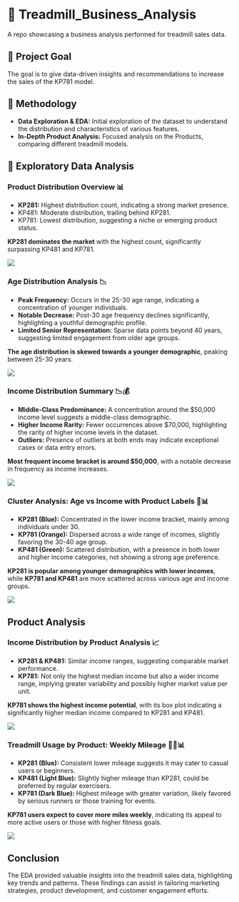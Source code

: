 # 🏃 Treadmill_Business_Analysis
A repo showcasing a business analysis performed for treadmill sales data.

## 🔎 Project Goal

The goal is to give data-driven insights and recommendations to increase the sales of the KP781 model.

## 📝 Methodology

- **Data Exploration & EDA:** Initial exploration of the dataset to understand the distribution and characteristics of various features.
- **In-Depth Product Analysis:** Focused analysis on the Products, comparing different treadmill models.

## 👀 Exploratory Data Analysis

### Product Distribution Overview 📊

- **KP281:** Highest distribution count, indicating a strong market presence.
- KP481: Moderate distribution, trailing behind KP281.
- KP781: Lowest distribution, suggesting a niche or emerging product status.

**KP281 dominates the market** with the highest count, significantly surpassing KP481 and KP781.

![](images/product_popularity.png)

### Age Distribution Analysis 📉

- **Peak Frequency:** Occurs in the 25-30 age range, indicating a concentration of younger individuals.
- **Notable Decrease:** Post-30 age frequency declines significantly, highlighting a youthful demographic profile.
- **Limited Senior Representation:** Sparse data points beyond 40 years, suggesting limited engagement from older age groups.

**The age distribution is skewed towards a younger demographic**, peaking between 25-30 years.

![](images/age_dist.png)

### Income Distribution Summary 📉💰

- **Middle-Class Predominance:** A concentration around the $50,000 income level suggests a middle-class demographic.
- **Higher Income Rarity:** Fewer occurrences above $70,000, highlighting the rarity of higher income levels in the dataset.
- **Outliers:** Presence of outliers at both ends may indicate exceptional cases or data entry errors.

**Most frequent income bracket is around $50,000**, with a notable decrease in frequency as income increases.

![](images/income_dist.png)

### Cluster Analysis: Age vs Income with Product Labels 🎯📊

- **KP281 (Blue):** Concentrated in the lower income bracket, mainly among individuals under 30.
- **KP781 (Orange):** Dispersed across a wide range of incomes, slightly favoring the 30-40 age group.
- **KP481 (Green):** Scattered distribution, with a presence in both lower and higher income categories, not showing a strong age preference.

**KP281 is popular among younger demographics with lower incomes**, while **KP781 and KP481** are more scattered across various age and income groups.

![](images/cluster_analysis_age_income_corrected.png)

## Product Analysis

### Income Distribution by Product Analysis 📈

- **KP281 & KP481:** Similar income ranges, suggesting comparable market performance.
- **KP781:** Not only the highest median income but also a wider income range, implying greater variability and possibly higher market value per unit.

**KP781 shows the highest income potential**, with its box plot indicating a significantly higher median income compared to KP281 and KP481.

![](images/income_dist_by_product.png)

### Treadmill Usage by Product: Weekly Mileage 🏃‍♂️📊

- **KP281 (Blue):** Consistent lower mileage suggests it may cater to casual users or beginners.
- **KP481 (Light Blue):** Slightly higher mileage than KP281, could be preferred by regular exercisers.
- **KP781 (Dark Blue):** Highest mileage with greater variation, likely favored by serious runners or those training for events.

**KP781 users expect to cover more miles weekly**, indicating its appeal to more active users or those with higher fitness goals.

![](images/product_by_miles.png)

## Conclusion
The EDA provided valuable insights into the treadmill sales data, highlighting key trends and patterns. These findings can assist in tailoring marketing strategies, product development, and customer engagement efforts.
